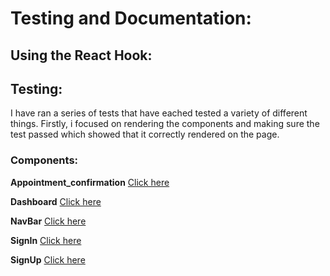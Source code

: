 # Testing and Documentation:

## Using the React Hook:

## Testing:

I have ran a series of tests that have eached tested a variety of different things. 
Firstly, i focused on rendering the components and making sure the test passed which showed that it correctly rendered on the page.

### Components:

**Appointment_confirmation**
[Click here](langtastic\src\components\Appointment_Confirmation)

**Dashboard**
[Click here](langtastic\src\components\Dashboard\index.js)

**NavBar**
[Click here](langtastic\src\components\NavBar\NavBar.test.js)

**SignIn**
[Click here](langtastic\src\components\SignIn\signin.test.js)

**SignUp**
[Click here](langtastic\src\components\SignUp\signup.test.js)